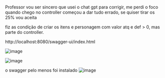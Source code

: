 Professor vou ser sincero que usei o chat gpt para corrigir, me perdi o foco quando chego no controller começou a dar tudo errado, se quiser tirar os 25% vou aceita 

fiz as condição de criar os itens e personagem com valor atq e def > 0, mas parte do controller. 

http://localhost:8080/swagger-ui/index.html


![image](https://github.com/user-attachments/assets/e8d8212d-9629-40f5-aaef-f85b85893032)

![image](https://github.com/user-attachments/assets/69468a31-44f3-4952-aa21-735c444f6642)

o swagger pelo menos foi instalado 
![image](https://github.com/user-attachments/assets/cf6ae3b5-8782-4433-8abe-7b01a1ac6161)

